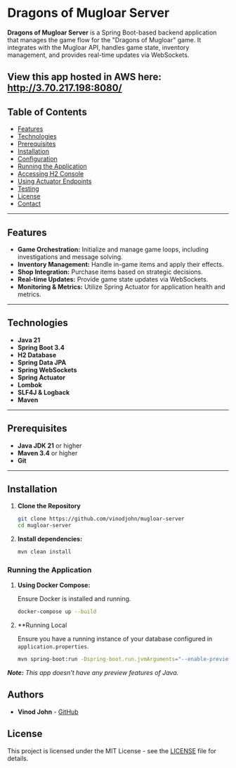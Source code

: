 # Dragons of Mugloar Server

**Dragons of Mugloar Server** is a Spring Boot-based backend application that manages the game flow for the "Dragons of
Mugloar" game. It integrates with the Mugloar API, handles game state, inventory management, and provides real-time
updates via WebSockets.

**View this app hosted in AWS here:**  http://3.70.217.198:8080/
---

## Table of Contents

- [Features](#features)
- [Technologies](#technologies)
- [Prerequisites](#prerequisites)
- [Installation](#installation)
- [Configuration](#configuration)
- [Running the Application](#running-the-application)
- [Accessing H2 Console](#accessing-h2-console)
- [Using Actuator Endpoints](#using-actuator-endpoints)
- [Testing](#testing)
- [License](#license)
- [Contact](#contact)

---

## Features

- **Game Orchestration:** Initialize and manage game loops, including investigations and message solving.
- **Inventory Management:** Handle in-game items and apply their effects.
- **Shop Integration:** Purchase items based on strategic decisions.
- **Real-time Updates:** Provide game state updates via WebSockets.
- **Monitoring & Metrics:** Utilize Spring Actuator for application health and metrics.

---

## Technologies

- **Java 21**
- **Spring Boot 3.4**
- **H2 Database**
- **Spring Data JPA**
- **Spring WebSockets**
- **Spring Actuator**
- **Lombok**
- **SLF4J & Logback**
- **Maven**

---

## Prerequisites

- **Java JDK 21** or higher
- **Maven 3.4** or higher
- **Git**

---

## Installation

1. **Clone the Repository**

   ```bash
   git clone https://github.com/vinodjohn/mugloar-server
   cd mugloar-server

2. **Install dependencies:**
    ```sh
    mvn clean install
    ```

### Running the Application

1. **Using Docker Compose:**

   Ensure Docker is installed and running.

    ```sh
    docker-compose up --build
    ```

2. **Running Local

   Ensure you have a running instance of your database configured in `application.properties`.

    ```sh
    mvn spring-boot:run -Dspring-boot.run.jvmArguments="--enable-preview"
    ```

_**Note:** This app doesn't have any preview features of Java._

## Authors

- **Vinod John** - [GitHub](https://github.com/vinodjohn)

## License

This project is licensed under the MIT License - see the [LICENSE](LICENSE) file for details.